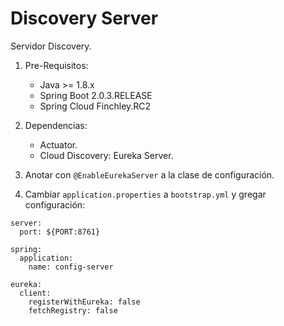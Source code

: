 # Discovery Server

Servidor Discovery.

1. Pre-Requisitos:
	* Java >= 1.8.x
	* Spring Boot 2.0.3.RELEASE
	* Spring Cloud Finchley.RC2

2. Dependencias:
	* Actuator.
	* Cloud Discovery: Eureka Server.

3. Anotar con `@EnableEurekaServer` a la clase de configuración.

4. Cambiar `application.properties` a `bootstrap.yml` y gregar configuración:
```[yaml]
server:
  port: ${PORT:8761}
  
spring:
  application:
    name: config-server

eureka:
  client:
    registerWithEureka: false
    fetchRegistry: false
```
